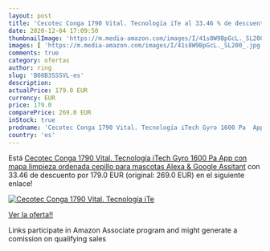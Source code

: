 ```yaml
---
layout: post
title: 'Cecotec Conga 1790 Vital. Tecnología iTe al 33.46 % de descuento'
date: 2020-12-04 17:09:50
thumbnailImage: 'https://m.media-amazon.com/images/I/41s8W9BpGcL._SL200_.jpg'
images: [ 'https://m.media-amazon.com/images/I/41s8W9BpGcL._SL200_.jpg' ]
comments: true
category: ofertas
author: ring
slug: 'B08B3SSSVL-es'
description:
actualPrice: 179.0 EUR
currency: EUR
price: 179.0
comparePrice: 269.0 EUR
inStock: true
prodname: 'Cecotec Conga 1790 Vital. Tecnología iTech Gyro 1600 Pa  App con mapa  limpieza ordenada  cepillo para mascotas  Alexa & Google Assitant'
country: 'es'
---
```


Está [Cecotec Conga 1790 Vital. Tecnología iTech Gyro 1600 Pa  App con mapa  limpieza ordenada  cepillo para mascotas  Alexa & Google Assitant](https://www.amazon.es/dp/B08B3SSSVL/?tag=tolees-21) con 33.46 de descuento por 179.0 EUR (original: 269.0 EUR) en el siguiente enlace!

[![Cecotec Conga 1790 Vital. Tecnología iTe](https://m.media-amazon.com/images/I/41s8W9BpGcL._SL200_.jpg)](https://www.amazon.es/dp/B08B3SSSVL/?tag=tolees-21)

[Ver la oferta!!](https://www.amazon.es/dp/B08B3SSSVL/?tag=tolees-21)

Links participate in Amazon Associate program and might generate a comission on qualifying sales


